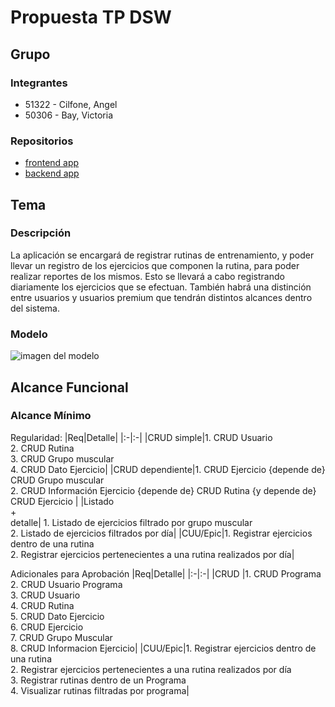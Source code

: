 # Propuesta TP DSW

## Grupo
### Integrantes
* 51322 - Cilfone, Angel
* 50306 - Bay, Victoria

### Repositorios
* [frontend app](http://hyperlinkToGihubOrGitlab)
* [backend app](http://hyperlinkToGihubOrGitlab)

## Tema
### Descripción
La aplicación se encargará de registrar rutinas de entrenamiento, y poder llevar un registro de los ejercicios que componen la rutina, para poder realizar reportes de los mismos. Esto se llevará a cabo registrando diariamente los ejercicios que se efectuan. También habrá una distinción entre usuarios y usuarios premium que tendrán distintos alcances dentro del sistema.


### Modelo
![imagen del modelo](https://drive.google.com/file/d/1CvWQCOFsQmFGEMB5W5I2u1GV7GiX4tc1/view)

## Alcance Funcional 

### Alcance Mínimo

Regularidad:
|Req|Detalle|
|:-|:-|
|CRUD simple|1. CRUD Usuario<br>2. CRUD Rutina<br>3. CRUD Grupo muscular<br>4. CRUD Dato Ejercicio|
|CRUD dependiente|1. CRUD Ejercicio {depende de} CRUD Grupo muscular <br>2. CRUD Información Ejercicio {depende de} CRUD Rutina {y depende de} CRUD Ejercicio |
|Listado<br>+<br>detalle| 1. Listado de ejercicios filtrado por grupo muscular<br> 2. Listado de ejercicios filtrados por día|
|CUU/Epic|1. Registrar ejercicios dentro de una rutina<br>2. Registrar ejercicios pertenecientes a una rutina realizados por día|


Adicionales para Aprobación
|Req|Detalle|
|:-|:-|
|CRUD |1. CRUD Programa<br>2. CRUD Usuario Programa<br>3. CRUD Usuario<br>4. CRUD Rutina<br>5. CRUD Dato Ejercicio<br>6. CRUD Ejercicio<br>7. CRUD Grupo Muscular<br>8. CRUD Informacion Ejercicio|
|CUU/Epic|1. Registrar ejercicios dentro de una rutina<br>2. Registrar ejercicios pertenecientes a una rutina realizados por día<br>3. Registrar rutinas dentro de un Programa<br>4. Visualizar rutinas filtradas por programa|
